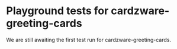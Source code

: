 # Playground tests for cardzware-greeting-cards
We are still awaiting the first test run for cardzware-greeting-cards.
